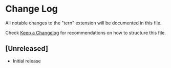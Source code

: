 # Change Log

All notable changes to the "tern" extension will be documented in this file.

Check [Keep a Changelog](http://keepachangelog.com/) for recommendations on how to structure this file.

## [Unreleased]

- Initial release